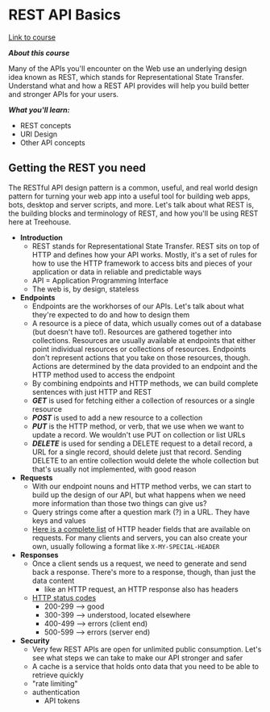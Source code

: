 # REST API Basics

[Link to course](https://teamtreehouse.com/library/rest-api-basics)

***About this course***

Many of the APIs you'll encounter on the Web use an underlying design idea known as REST, which stands for Representational State Transfer. Understand what and how a REST API provides will help you build better and stronger APIs for your users.

***What you'll learn:***
* REST concepts
* URI Design
* Other API concepts

## Getting the REST you need
The RESTful API design pattern is a common, useful, and real world design pattern for turning your web app into a useful tool for building web apps, bots, desktop and server scripts, and more. Let's talk about what REST is, the building blocks and terminology of REST, and how you'll be using REST here at Treehouse.

* **Introduction**
  * REST stands for Representational State Transfer. REST sits on top of HTTP and defines how your API works. Mostly, it's a set of rules for how to use the HTTP framework to access bits and pieces of your application or data in reliable and predictable ways
  * API = Application Programming Interface
  * The web is, by design, stateless
* **Endpoints**
  * Endpoints are the workhorses of our APIs. Let's talk about what they're expected to do and how to design them
  * A resource is a piece of data, which usually comes out of a database (but doesn't have to!). Resources are gathered together into collections. Resources are usually available at endpoints that either point individual resources or collections of resources. Endpoints don't represent actions that you take on those resources, though. Actions are determined by the data provided to an endpoint and the HTTP method used to access the endpoint
  * By combining endpoints and HTTP methods, we can build complete sentences with just HTTP and REST
  * ***GET*** is used for fetching either a collection of resources or a single resource
  * ***POST*** is used to add a new resource to a collection
  * ***PUT*** is the HTTP method, or verb, that we use when we want to update a record. We wouldn't use PUT on collection or list URLs
  * ***DELETE*** is used for sending a DELETE request to a detail record, a URL for a single record, should delete just that record. Sending DELETE to an entire collection would delete the whole collection but that's usually not implemented, with good reason
* **Requests**
  * With our endpoint nouns and HTTP method verbs, we can start to build up the design of our API, but what happens when we need more information than those two things can give us?
  * Query strings come after a question mark (?) in a URL. They have keys and values
  * [Here is a complete list](https://en.wikipedia.org/wiki/List_of_HTTP_header_fields#Request_fields) of HTTP header fields that are available on requests. For many clients and servers, you can also create your own, usually following a format like `X-MY-SPECIAL-HEADER`
* **Responses**
  * Once a client sends us a request, we need to generate and send back a response. There's more to a response, though, than just the data content
    * like an HTTP request, an HTTP response also has headers
  * [HTTP status codes](https://en.wikipedia.org/wiki/List_of_HTTP_status_codes)
    * 200-299 --> good
    * 300-399 --> understood, located elsewhere
    * 400-499 --> errors (client end)
    * 500-599 --> errors (server end)
* **Security**
  * Very few REST APIs are open for unlimited public consumption. Let's see what steps we can take to make our API stronger and safer
  * A cache is a service that holds onto data that you need to be able to retrieve quickly
  * "rate limiting"
  * authentication
    * API tokens
